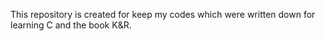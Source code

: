 This repository is created for keep my codes which were written down for learning C and the book K&R.
